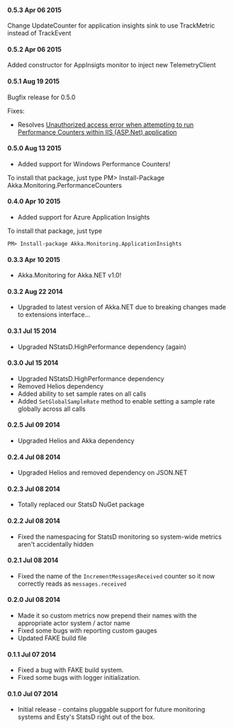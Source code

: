 #### 0.5.3 Apr 06 2015
Change UpdateCounter for application insights sink to use TrackMetric instead of TrackEvent

#### 0.5.2 Apr 06 2015
Added constructor for AppInsigts monitor to inject new TelemetryClient

#### 0.5.1 Aug 19 2015
Bugfix release for 0.5.0

Fixes:

* Resolves [Unauthorized access error when attempting to run Performance Counters within IIS (ASP.Net) application](https://github.com/petabridge/akka-monitoring/issues/16)

#### 0.5.0 Aug 13 2015
* Added support for Windows Performance Counters!

To install that package, just type
    PM> Install-Package Akka.Monitoring.PerformanceCounters

#### 0.4.0 Apr 10 2015
* Added support for Azure Application Insights

To install that package, just type

    PM> Install-package Akka.Monitoring.ApplicationInsights

#### 0.3.3 Apr 10 2015
* Akka.Monitoring for Akka.NET v1.0!

#### 0.3.2 Aug 22 2014
* Upgraded to latest version of Akka.NET due to breaking changes made to extensions interface...

#### 0.3.1 Jul 15 2014
* Upgraded NStatsD.HighPerformance dependency (again)

#### 0.3.0 Jul 15 2014
* Upgraded NStatsD.HighPerformance dependency
* Removed Helios dependency
* Added ability to set sample rates on all calls
* Added `SetGlobalSampleRate` method to enable setting a sample rate globally across all calls

#### 0.2.5 Jul 09 2014
* Upgraded Helios and Akka dependency

#### 0.2.4 Jul 08 2014
* Upgraded Helios and removed dependency on JSON.NET


#### 0.2.3 Jul 08 2014
* Totally replaced our StatsD NuGet package

#### 0.2.2 Jul 08 2014
* Fixed the namespacing for StatsD monitoring so system-wide metrics aren't accidentally hidden

#### 0.2.1 Jul 08 2014
* Fixed the name of the `IncrementMessagesReceived` counter so it now correctly reads as `messages.received`


#### 0.2.0 Jul 08 2014
* Made it so custom metrics now prepend their names with the appropriate actor system / actor name
* Fixed some bugs with reporting custom gauges
* Updated FAKE build file

#### 0.1.1 Jul 07 2014
* Fixed a bug with FAKE build system.
* Fixed some bugs with logger initialization.

#### 0.1.0 Jul 07 2014
* Initial release - contains pluggable support for future monitoring systems and Esty's StatsD right out of the box.
